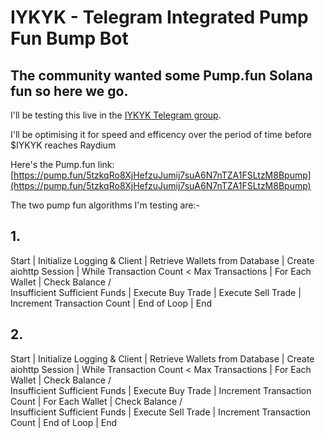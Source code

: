# IYKYK - Telegram Integrated Pump Fun Bump Bot

## The community wanted some Pump.fun Solana fun so here we go.

I'll be testing this live in the [IYKYK Telegram group](https://t.me/IYKYK_Solana1).

I'll be optimising it for speed and efficency over the period of time before $IYKYK reaches Raydium

Here's the Pump.fun link: [https://pump.fun/5tzkqRo8XjHefzuJumij7suA6N7nTZA1FSLtzM8Bpump](https://pump.fun/5tzkqRo8XjHefzuJumij7suA6N7nTZA1FSLtzM8Bpump)

The two pump fun algorithms I'm testing are:-

## 1.

Start
  |
Initialize Logging & Client
  |
Retrieve Wallets from Database
  |
Create aiohttp Session
  |
While Transaction Count < Max Transactions
  |
For Each Wallet
  |
  Check Balance
  /        \
Insufficient  Sufficient
  Funds        |
              Execute Buy Trade
              |
              Execute Sell Trade
              |
  Increment Transaction Count
  |
End of Loop
  |
End

## 2.

Start
  |
Initialize Logging & Client
  |
Retrieve Wallets from Database
  |
Create aiohttp Session
  |
While Transaction Count < Max Transactions
  |
For Each Wallet
  |
  Check Balance
  /        \
Insufficient  Sufficient
  Funds        |
              Execute Buy Trade
              |
Increment Transaction Count
  |
For Each Wallet
  |
  Check Balance
  /        \
Insufficient  Sufficient
  Funds        |
              Execute Sell Trade
              |
Increment Transaction Count
  |
End of Loop
  |
End
